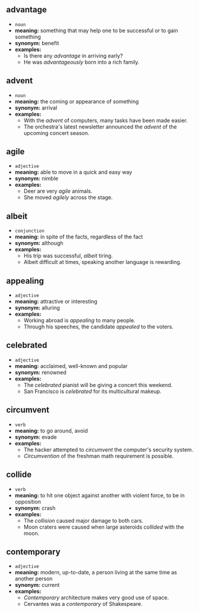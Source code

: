 ## advantage  
* ``noun``
* **meaning:** something that may help one to be successful or to gain something
* **synonym:** benefit 
* **examples:**
  * Is there any *advantage* in arriving early?
  * He was *advantageously* born into a rich family.
  
  
## advent
* ``noun``
* **meaning:** the coming or appearance of something 
* **synonym:** arrival
* **examples:**
  * With the *advent* of computers, many tasks have been made easier.
  * The orchestra's latest newsletter announced the *advent* of the upcoming concert season.
  
  
## agile
* ``adjective``
* **meaning:** able to move in a quick and easy way
* **synonym:** nimble
* **examples:**
  * Deer are very *agile* animals.
  * She moved *agilely* across the stage.
  
## albeit
* ``conjunction``
* **meaning:** in spite of the facts, regardless of the fact
* **synonym:** although
* **examples:**
  * His trip was successful, *albeit* tiring.
  * Albeit difficult at times, speaking another language is rewarding.
  

## appealing
* ``adjective``
* **meaning:** attractive or interesting
* **synonym:** alluring
* **examples:**
  * Working abroad is *appealing* to many people.
  * Through his speeches, the candidate *appealed* to the voters.
  
## celebrated
* ``adjective``
* **meaning:** acclaimed, well-known and popular
* **synonym:** renowned
* **examples:**
  * The *celebrated* pianist will be giving a concert this weekend.
  * San Francisco is *celebrated* for its multicultural makeup.
  
## circumvent
* ``verb``
* **meaning:** to go around, avoid
* **synonym:** evade
* **examples:**
  * The hacker attempted to *circumvent* the computer's security system.
  * *Circumvention* of the freshman math requirement is possible.
  
## collide
* ``verb``
* **meaning:** to hit one object against another with violent force, to be in opposition
* **synonym:** crash
* **examples:**
  * The *collision* caused major damage to both cars.
  * Moon craters were caused when large asteroids *collided* with the moon.
  
## contemporary
* ``adjective``
* **meaning:** modern, up-to-date, a person living at the same time as another person
* **synonym:** current
* **examples:**
  * *Contemporary* architecture makes very good use of space.
  * Cervantes was a *contemporary* of Shakespeare.
  
